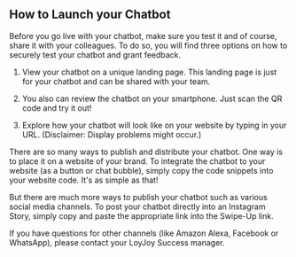 ## How to Launch your Chatbot

Before you go live with your chatbot, make sure you test it and of course, share it with your colleagues. To do so, you will find three options on how to securely test your chatbot and grant feedback.

1. View your chatbot on a unique landing page. This landing page is just for your chatbot and can be shared with your team. 

2. You also can review the chatbot on your smartphone. Just scan the QR code and try it out! 


3. Explore how your chatbot will look like on your website by typing in your URL. (Disclaimer: Display problems might occur.) 


There are so many ways to publish and distribute your chatbot. One way is to place it on a website of your brand. To integrate the chatbot to your website (as a button or chat bubble), simply copy the code snippets into your website code. It's as simple as that!


But there are much more ways to publish your chatbot such as various social media channels. 
To post your chatbot directly into an Instagram Story, simply copy and paste the appropriate link into the Swipe-Up link.

If you have questions for other channels (like Amazon Alexa, Facebook or WhatsApp), please contact your LoyJoy Success manager.
